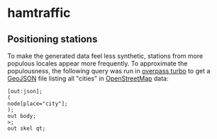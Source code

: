 # hamtraffic

## Positioning stations

To make the generated data feel less synthetic, stations from more populous locales appear more frequently. To
approximate the populousness, the following query was run in
[overpass turbo](https://overpass-turbo.eu/)
to get a
[GeoJSON](https://en.wikipedia.org/wiki/GeoJSON)
file listing all "cities" in
[OpenStreetMap](https://openstreetmap.org/copyright)
data:

```
[out:json];
(
node[place="city"];
);
out body;
>;
out skel qt;
```
